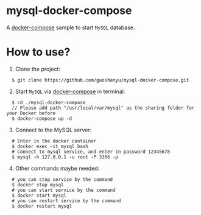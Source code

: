# mysql-docker-compose
A [docker-compose](https://docs.docker.com/compose/) sample to start `MySQL` database.


# How to use?

1. Clone the project:

  ```shell
    $ git clone https://github.com/gaoshanyu/mysql-docker-compose.git
  ```

2. Start `MySQL` via [docker-compose](https://docs.docker.com/compose/) in terminal:

  ```shell
    $ cd ./mysql-docker-compose
    // Please add path "/usr/local/var/mysql" as the sharing folder for your Docker before
    $ docker-compose up -d
  ```

3. Connect to the MySQL server:

  ```shell
    # Enter in the docker container
    $ docker exec -it mysql bash
    # Connect to mysql service, and enter in password 12345678
    $ mysql -h 127.0.0.1 -u root -P 3306 -p
  ```

4. Other commands maybe needed:
  ```shell
    # you can stop service by the command
    $ docker stop mysql
    # you can start service by the command
    $ docker start mysql
    # you can restart service by the command
    $ docker restart mysql
  ```
